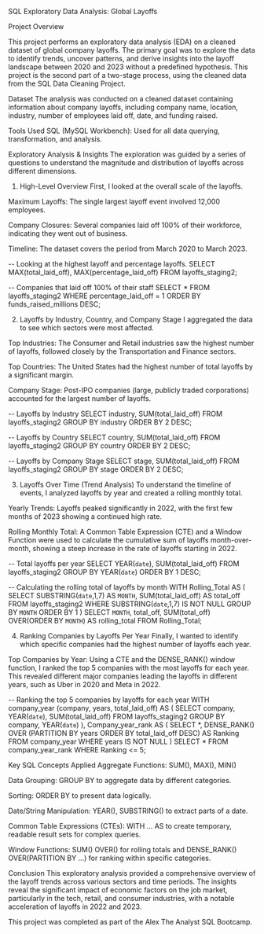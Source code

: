 SQL Exploratory Data Analysis: Global Layoffs

Project Overview

This project performs an exploratory data analysis (EDA) on a cleaned dataset of global company layoffs. The primary goal was to explore the data to identify trends, uncover patterns, and derive insights into the layoff landscape between 2020 and 2023 without a predefined hypothesis. This project is the second part of a two-stage process, using the cleaned data from the SQL Data Cleaning Project.

Dataset
The analysis was conducted on a cleaned dataset containing information about company layoffs, including company name, location, industry, number of employees laid off, date, and funding raised.

Tools Used
SQL (MySQL Workbench): Used for all data querying, transformation, and analysis.

Exploratory Analysis & Insights
The exploration was guided by a series of questions to understand the magnitude and distribution of layoffs across different dimensions.

1. High-Level Overview
First, I looked at the overall scale of the layoffs.

Maximum Layoffs: The single largest layoff event involved 12,000 employees.

Company Closures: Several companies laid off 100% of their workforce, indicating they went out of business.

Timeline: The dataset covers the period from March 2020 to March 2023.

-- Looking at the highest layoff and percentage layoffs.
SELECT MAX(total_laid_off), MAX(percentage_laid_off)
FROM layoffs_staging2;

-- Companies that laid off 100% of their staff
SELECT *
FROM layoffs_staging2
WHERE percentage_laid_off = 1
ORDER BY funds_raised_millions DESC;

2. Layoffs by Industry, Country, and Company Stage
I aggregated the data to see which sectors were most affected.

Top Industries: The Consumer and Retail industries saw the highest number of layoffs, followed closely by the Transportation and Finance sectors.

Top Countries: The United States had the highest number of total layoffs by a significant margin.

Company Stage: Post-IPO companies (large, publicly traded corporations) accounted for the largest number of layoffs.

-- Layoffs by Industry
SELECT industry, SUM(total_laid_off)
FROM layoffs_staging2
GROUP BY industry
ORDER BY 2 DESC;

-- Layoffs by Country
SELECT country, SUM(total_laid_off)
FROM layoffs_staging2
GROUP BY country
ORDER BY 2 DESC;

-- Layoffs by Company Stage
SELECT stage, SUM(total_laid_off)
FROM layoffs_staging2
GROUP BY stage
ORDER BY 2 DESC;

3. Layoffs Over Time (Trend Analysis)
To understand the timeline of events, I analyzed layoffs by year and created a rolling monthly total.

Yearly Trends: Layoffs peaked significantly in 2022, with the first few months of 2023 showing a continued high rate.

Rolling Monthly Total: A Common Table Expression (CTE) and a Window Function were used to calculate the cumulative sum of layoffs month-over-month, showing a steep increase in the rate of layoffs starting in 2022.

-- Total layoffs per year
SELECT YEAR(`date`), SUM(total_laid_off)
FROM layoffs_staging2
GROUP BY YEAR(`date`)
ORDER BY 1 DESC;

-- Calculating the rolling total of layoffs by month
WITH Rolling_Total AS
(
    SELECT SUBSTRING(`date`,1,7) AS `MONTH`, SUM(total_laid_off) AS total_off
    FROM layoffs_staging2
    WHERE SUBSTRING(`date`,1,7) IS NOT NULL
    GROUP BY `MONTH`
    ORDER BY 1
)
SELECT `MONTH`, total_off, SUM(total_off) OVER(ORDER BY `MONTH`) AS rolling_total
FROM Rolling_Total;

4. Ranking Companies by Layoffs Per Year
Finally, I wanted to identify which specific companies had the highest number of layoffs each year.

Top Companies by Year: Using a CTE and the DENSE_RANK() window function, I ranked the top 5 companies with the most layoffs for each year. This revealed different major companies leading the layoffs in different years, such as Uber in 2020 and Meta in 2022.

-- Ranking the top 5 companies by layoffs for each year
WITH company_year (company, years, total_laid_off) AS
(
    SELECT company, YEAR(`date`), SUM(total_laid_off)
    FROM layoffs_staging2
    GROUP BY company, YEAR(`date`)
), Company_year_rank AS
(
    SELECT *,
    DENSE_RANK() OVER (PARTITION BY years ORDER BY total_laid_off DESC) AS Ranking
    FROM company_year
    WHERE years IS NOT NULL
)
SELECT *
FROM company_year_rank
WHERE Ranking <= 5;

Key SQL Concepts Applied
Aggregate Functions: SUM(), MAX(), MIN()

Data Grouping: GROUP BY to aggregate data by different categories.

Sorting: ORDER BY to present data logically.

Date/String Manipulation: YEAR(), SUBSTRING() to extract parts of a date.

Common Table Expressions (CTEs): WITH ... AS to create temporary, readable result sets for complex queries.

Window Functions: SUM() OVER() for rolling totals and DENSE_RANK() OVER(PARTITION BY ...) for ranking within specific categories.

Conclusion
This exploratory analysis provided a comprehensive overview of the layoff trends across various sectors and time periods. The insights reveal the significant impact of economic factors on the job market, particularly in the tech, retail, and consumer industries, with a notable acceleration of layoffs in 2022 and 2023.

This project was completed as part of the Alex The Analyst SQL Bootcamp.
